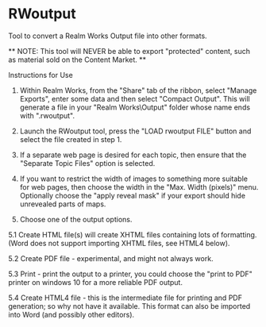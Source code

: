 # RWoutput
Tool to convert a Realm Works Output file into other formats.

** NOTE: This tool will NEVER be able to export "protected" content, such as material sold on the Content Market. **

Instructions for Use

1. Within Realm Works, from the "Share" tab of the ribbon, select "Manage Exports", enter some data and then select "Compact Output". This will generate a file in your "Realm Works\Output" folder whose name ends with ".rwoutput".

2. Launch the RWoutput tool, press the "LOAD rwoutput FILE" button and select the file created in step 1.

3. If a separate web page is desired for each topic, then ensure that the "Separate Topic Files" option is selected.

4. If you want to restrict the width of images to something more suitable for web pages, then choose the width in the "Max. Width (pixels)" menu. Optionally choose the "apply reveal mask" if your export should hide unrevealed parts of maps.

5. Choose one of the output options.

5.1 Create HTML file(s) will create XHTML files containing lots of formatting. (Word does not support importing XHTML files, see HTML4 below).

5.2 Create PDF file - experimental, and might not always work.

5.3 Print - print the output to a printer, you could choose the "print to PDF" printer on windows 10 for a more reliable PDF output.

5.4 Create HTML4 file - this is the intermediate file for printing and PDF generation; so why not have it available. This format can also be imported into Word (and possibly other editors).
